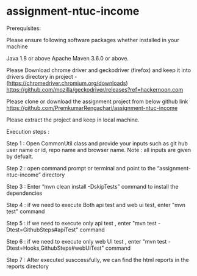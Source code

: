 # assignment-ntuc-income

Prerequisites:

Please ensure following software packages whether installed in your machine

Java 1.8 or above Apache Maven 3.6.0 or above. 

Please Download chrome driver and geckodriver (firefox) and keep it into drivers directory in project - (https://chromedriver.chromium.org/downloads) https://github.com/mozilla/geckodriver/releases?ref=hackernoon.com



Please clone or download the assignment project from below github link  https://github.com/PremkumarRengachari/assignment-ntuc-income

Please extract the project and keep in local machine. 

Execution steps :

Step 1 : Open CommonUtil class and provide your inputs such as git hub user name or id, repo name and browser name. Note : all inputs are given by defualt.

Step 2 : open command prompt or terminal and point to the “assignment-ntuc-income” directory 

Step 3 : Enter “mvn clean install -DskipTests” command to install the dependencies

Step 4 : if we need to execute Both api test and web ui test, enter "mvn test" command

Step 5 : if we need to execute only api test , enter "mvn test -Dtest=GithubSteps#apiTest" command

Step 6 : if we need to execute only web UI test , enter "mvn test -Dtest=Hooks,GithubSteps#webUiTest" command

Step 7 : After executed susccessfully, we can find the html reports in the reports directory


